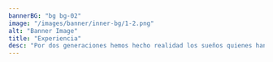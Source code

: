 ```yaml
---
bannerBG: "bg bg-02"
image: "/images/banner/inner-bg/1-2.png"
alt: "Banner Image"
title: "Experiencia"
desc: "Por dos generaciones hemos hecho realidad los sueños quienes han confiado en nosotros. Día a día nos esforzamos para producir una obra hermosa y duradera."
---
```

